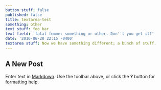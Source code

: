 ```yaml
---
button stuff: false
published: false
title: textarea-test
something: other
text stuff: foo bar
text field: 'fatal femme: something or other. Don''t you get it?'
date: '2016-06-20 22:15 -0400'
textarea stuff: Now we have something different; a bunch of stuff.
---
```

## A New Post

Enter text in [Markdown](http://daringfireball.net/projects/markdown/). Use the toolbar above, or click the **?** button for formatting help.

